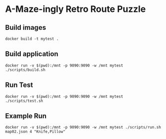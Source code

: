 # A-Maze-ingly Retro Route Puzzle

## Build images
```
docker build -t mytest .
```

## Build application
```
docker run -v $(pwd):/mnt -p 9090:9090 -w /mnt mytest ./scripts/build.sh
```

## Run Test
```
docker run -v $(pwd):/mnt -p 9090:9090 -w /mnt mytest ./scripts/test.sh
```

## Example Run
```
docker run -v $(pwd):/mnt -p 9090:9090 -w /mnt mytest ./scripts/run.sh map02.json 4 "Knife,Pillow"
```
